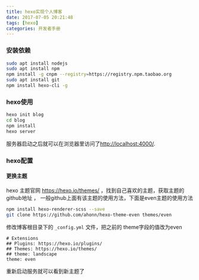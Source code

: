 ```yaml
---
title: hexo实现个人博客
date: 2017-07-05 20:21:48
tags: [hexo]
categories: 开发者手册
---
```


### 安装依赖

```bash
sudo apt install nodejs
sudo apt install npm
npm install -g cnpm --registry=https://registry.npm.taobao.org
sudo apt install git
npm install hexo-cli -g
```

### hexo使用

```bash
hexo init blog
cd blog
npm install
hexo server
```

<!-- more -->

服务器启动之后就可以在浏览器里访问了<http://localhost:4000/>. 



### hexo配置

#### 更换主题

hexo 主题官网 <https://hexo.io/themes/> ，找到自己喜欢的主题，获取主题的github地址 ， 一般github上面有该主题的使用方法，下面是even主题的使用方法

```bash
npm install hexo-renderer-scss --save
git clone https://github.com/ahonn/hexo-theme-even themes/even
```

修改博客根目录下的 `_config.yml` 文件，把之前的 theme字段的值改为even

```
# Extensions
## Plugins: https://hexo.io/plugins/
## Themes: https://hexo.io/themes/
## theme: landscape
theme: even
```

重新启动服务就可以看到新主题了